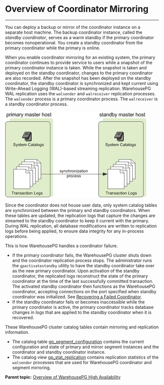 # Overview of Coordinator Mirroring
---

You can deploy a backup or mirror of the coordinator instance on a separate host machine. The backup coordinator instance, called the *standby coordinator*, serves as a warm standby if the primary coordinator becomes nonoperational. You create a standby coordinator from the primary coordinator while the primary is online.

When you enable coordinator mirroring for an existing system, the primary coordinator continues to provide service to users while a snapshot of the primary coordinator instance is taken. While the snapshot is taken and deployed on the standby coordinator, changes to the primary coordinator are also recorded. After the snapshot has been deployed on the standby coordinator, the standby coordinator is synchronized and kept current using Write-Ahead Logging \(WAL\)-based streaming replication. WarehousePG WAL replication uses the `walsender` and `walreceiver` replication processes. The `walsender` process is a primary coordinator process. The `walreceiver` is a standby coordinator process.

![Coordinator Mirroring in WarehousePG](../graphics/standby_coordinator.jpg "Coordinator Mirroring in WarehousePG")

Since the coordinator does not house user data, only system catalog tables are synchronized between the primary and standby coordinators. When these tables are updated, the replication logs that capture the changes are streamed to the standby coordinator to keep it current with the primary. During WAL replication, all database modifications are written to replication logs before being applied, to ensure data integrity for any in-process operations.

This is how WarehousePG handles a coordinator failure.

-   If the primary coordinator fails, the WarehousePG cluster shuts down and the coordinator replication process stops. The administrator runs the `gpactivatestandby` utility to have the standby coordinator take over as the new primary coordinator. Upon activation of the standby coordinator, the replicated logs reconstruct the state of the primary coordinator at the time of the last successfully committed transaction. The activated standby coordinator then functions as the WarehousePG coordinator, accepting connections on the port specified when standby coordinator was initialized. See [Recovering a Failed Coordinator](recovering-a-failed-coordinator.html).
-   If the standby coordinator fails or becomes inaccessible while the primary coordinator is active, the primary coordinator tracks database changes in logs that are applied to the standby coordinator when it is recovered.

These WarehousePG cluster catalog tables contain mirroring and replication information.

-   The catalog table [gp\_segment\_configuration](../../ref_guide/system_catalogs/gp_segment_configuration.html) contains the current configuration and state of primary and mirror segment instances and the coordinator and standby coordinator instance.
-   The catalog view [gp\_stat\_replication](../../ref_guide/system_catalogs/catalog_ref-views.html#gp_stat_replication) contains replication statistics of the `walsender` processes that are used for WarehousePG coordinator and segment mirroring.

**Parent topic:** [Overview of WarehousePG High Availability](../ha/overview-of-high-availability-in-warehousepg.html)

